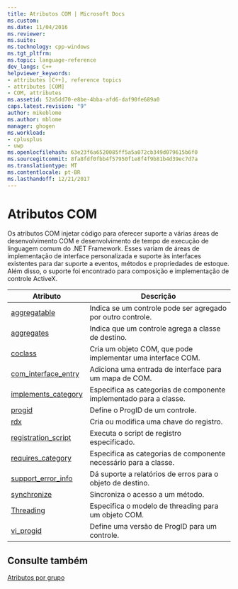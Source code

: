 ```yaml
---
title: Atributos COM | Microsoft Docs
ms.custom: 
ms.date: 11/04/2016
ms.reviewer: 
ms.suite: 
ms.technology: cpp-windows
ms.tgt_pltfrm: 
ms.topic: language-reference
dev_langs: C++
helpviewer_keywords:
- attributes [C++], reference topics
- attributes [COM]
- COM, attributes
ms.assetid: 52a5dd70-e8be-4bba-afd6-daf90fe689a0
caps.latest.revision: "9"
author: mikeblome
ms.author: mblome
manager: ghogen
ms.workload:
- cplusplus
- uwp
ms.openlocfilehash: 63e23f6a6520085ff5a5a072cb349d079615b6f0
ms.sourcegitcommit: 8fa8fdf0fbb4f57950f1e8f4f9b81b4d39ec7d7a
ms.translationtype: MT
ms.contentlocale: pt-BR
ms.lasthandoff: 12/21/2017
---
```

# <a name="com-attributes"></a>Atributos COM
Os atributos COM injetar código para oferecer suporte a várias áreas de desenvolvimento COM e desenvolvimento de tempo de execução de linguagem comum do .NET Framework. Esses variam de áreas de implementação de interface personalizada e suporte às interfaces existentes para dar suporte a eventos, métodos e propriedades de estoque. Além disso, o suporte foi encontrado para composição e implementação de controle ActiveX.  
  
|Atributo|Descrição|  
|---------------|-----------------|  
|[aggregatable](../windows/aggregatable.md)|Indica se um controle pode ser agregado por outro controle.|  
|[aggregates](../windows/aggregates.md)|Indica que um controle agrega a classe de destino.|  
|[coclass](../windows/coclass.md)|Cria um objeto COM, que pode implementar uma interface COM.|  
|[com_interface_entry](../windows/com-interface-entry-cpp.md)|Adiciona uma entrada de interface para um mapa de COM.|  
|[implements_category](../windows/implements-category.md)|Especifica as categorias de componente implementado para a classe.|  
|[progid](../windows/progid.md)|Define o ProgID de um controle.|  
|[rdx](../windows/rdx.md)|Cria ou modifica uma chave do registro.|  
|[registration_script](../windows/registration-script.md)|Executa o script de registro especificado.|  
|[requires_category](../windows/requires-category.md)|Especifica as categorias de componente necessário para a classe.|  
|[support_error_info](../windows/support-error-info.md)|Dá suporte a relatórios de erros para o objeto de destino.|  
|[synchronize](../windows/synchronize.md)|Sincroniza o acesso a um método.|  
|[Threading](../windows/threading-cpp.md)|Especifica o modelo de threading para um objeto COM.|  
|[vi_progid](../windows/vi-progid.md)|Define uma versão de ProgID para um controle.|  
  
## <a name="see-also"></a>Consulte também  
 [Atributos por grupo](../windows/attributes-by-group.md)